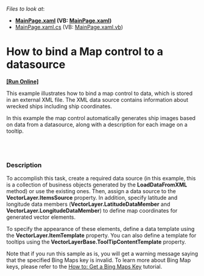 <!-- default file list -->
*Files to look at*:

* **[MainPage.xaml](./CS/XpfMapLesson4/MainPage.xaml) (VB: [MainPage.xaml](./VB/XpfMapLesson4/MainPage.xaml))**
* [MainPage.xaml.cs](./CS/XpfMapLesson4/MainPage.xaml.cs) (VB: [MainPage.xaml.vb](./VB/XpfMapLesson4/MainPage.xaml.vb))
<!-- default file list end -->
# How to bind a Map control to a datasource
<!-- run online -->
**[[Run Online]](https://codecentral.devexpress.com/e4705)**
<!-- run online end -->


<p>This example illustrates how to bind a map control to data, which is stored in an external XML file. The XML data source contains information about wrecked ships including ship coordinates. <br />
</p><p>In this example the map control automatically generates ship images based on data from a datasource, along with a description for each image on a tooltip. </p><br />
<br />



<h3>Description</h3>

<p>To accomplish this task, create a required data source (in this example, this is a collection of business objects generated by the <strong>LoadDataFromXML</strong> method) or use the existing ones. Then, assign a data source to the<strong> VectorLayer.ItemsSource</strong> property. In addition, specify latitude and longitude data members (<strong>VectorLayer.LatitudeDataMember</strong> and <strong>VectorLayer.LongitudeDataMember</strong>) to define map coordinates for generated vector elements.</p>
<p>To specify the appearance of these elements, define a data template using the <strong>VectorLayer.ItemTemplate</strong> property. You can also define a template for tooltips using the<strong> VectorLayerBase.ToolTipContentTemplate</strong> property.</p>
<p>Note that if you run this sample as is, you will get a warning message saying that the specified Bing Maps key is invalid. To learn more about Bing Map keys, please refer to the <a href="http://help.devexpress.com/#Silverlight/CustomDocument5975"><u>How to: Get a Bing Maps Key</u></a> tutorial.</p>

<br/>


